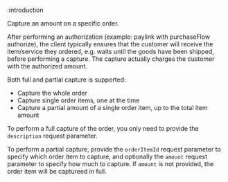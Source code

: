 :introduction

Capture an amount on a specific order.

After performing an authorization (example: paylink with purchaseFlow
authorize), the client typically ensures that the customer will receive the
item/service they ordered, e.g. waits until the goods have been shipped, before
performing a capture. The capture actually charges the customer with the
authorized amount.

Both full and partial capture is supported:

* Capture the whole order
* Capture single order items, one at the time
* Capture a partial amount of a single order item, up to the total item amount

To perform a full capture of the order, you only need to provide the
`description` request parameter.

To perform a partial capture, provide the `orderItemId` request parameter to
specify which order item to capture, and optionally the `amount` request
parameter to specify how much to capture. If `amount` is not provided, the order
item will be captureed in full.
